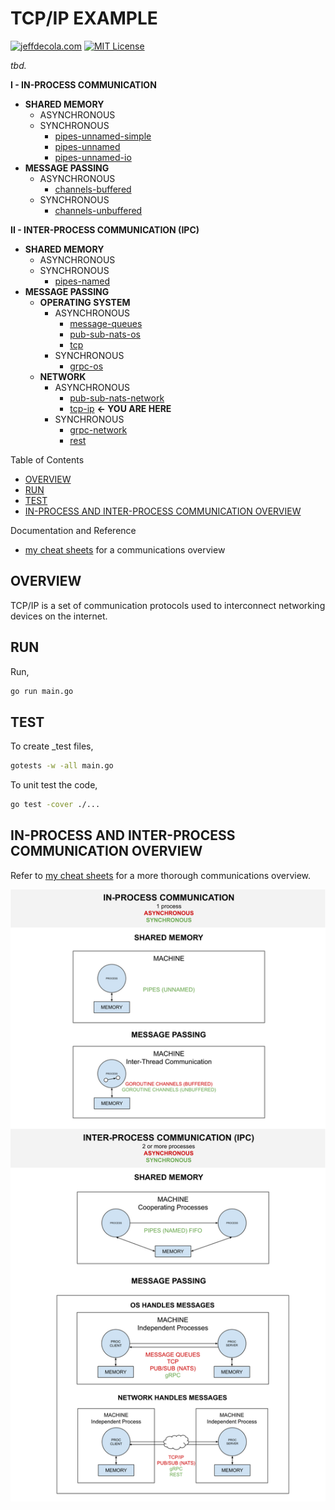# TCP/IP EXAMPLE

[![jeffdecola.com](https://img.shields.io/badge/website-jeffdecola.com-blue)](https://jeffdecola.com)
[![MIT License](https://img.shields.io/:license-mit-blue.svg)](https://jeffdecola.mit-license.org)

_tbd._

**I - IN-PROCESS COMMUNICATION**

* **SHARED MEMORY**
  * ASYNCHRONOUS
  * SYNCHRONOUS
    * [pipes-unnamed-simple](https://github.com/JeffDeCola/my-go-examples/tree/master/in-process-communication/shared-memory/synchronous/pipes-unnamed-simple)
    * [pipes-unnamed](https://github.com/JeffDeCola/my-go-examples/tree/master/in-process-communication/shared-memory/synchronous/pipes-unnamed)
    * [pipes-unnamed-io](https://github.com/JeffDeCola/my-go-examples/tree/master/in-process-communication/shared-memory/synchronous/pipes-unnamed-io)
* **MESSAGE PASSING**
  * ASYNCHRONOUS
    * [channels-buffered](https://github.com/JeffDeCola/my-go-examples/tree/master/in-process-communication/message-passing/asynchronous/channels-buffered)
  * SYNCHRONOUS
    * [channels-unbuffered](https://github.com/JeffDeCola/my-go-examples/tree/master/in-process-communication/message-passing/synchronous/channels-unbuffered)

**II - INTER-PROCESS COMMUNICATION (IPC)**

* **SHARED MEMORY**
  * ASYNCHRONOUS
  * SYNCHRONOUS
    * [pipes-named](https://github.com/JeffDeCola/my-go-examples/tree/master/inter-process-communication-ipc/shared-memory/synchronous/pipes-named)
* **MESSAGE PASSING**
  * **OPERATING SYSTEM**
    * ASYNCHRONOUS
      * [message-queues](https://github.com/JeffDeCola/my-go-examples/tree/master/inter-process-communication-ipc/message-passing/operating-system/asynchronous/message-queues)
      * [pub-sub-nats-os](https://github.com/JeffDeCola/my-go-examples/tree/master/inter-process-communication-ipc/message-passing/operating-system/asynchronous/pub-sub-nats-os)
      * [tcp](https://github.com/JeffDeCola/my-go-examples/tree/master/inter-process-communication-ipc/message-passing/operating-system/asynchronous/tcp)
    * SYNCHRONOUS
      * [grpc-os](https://github.com/JeffDeCola/my-go-examples/tree/master/inter-process-communication-ipc/message-passing/operating-system/synchronous/grpc-os)
  * **NETWORK**
    * ASYNCHRONOUS
      * [pub-sub-nats-network](https://github.com/JeffDeCola/my-go-examples/tree/master/inter-process-communication-ipc/message-passing/network/asynchronous/pub-sub-nats-network)
      * [tcp-ip](https://github.com/JeffDeCola/my-go-examples/tree/master/inter-process-communication-ipc/message-passing/network/asynchronous/tcp-ip)
        **<- YOU ARE HERE**
    * SYNCHRONOUS
      * [grpc-network](https://github.com/JeffDeCola/my-go-examples/tree/master/inter-process-communication-ipc/message-passing/network/synchronous/grpc-network)
      * [rest](https://github.com/JeffDeCola/my-go-examples/tree/master/inter-process-communication-ipc/message-passing/network/synchronous/rest)

Table of Contents

* [OVERVIEW](https://github.com/JeffDeCola/my-go-examples/tree/master/inter-process-communication-ipc/message-passing/network/asynchronous/tcp-ip#overview)
* [RUN](https://github.com/JeffDeCola/my-go-examples/tree/master/inter-process-communication-ipc/message-passing/network/asynchronous/tcp-ip#run)
* [TEST](https://github.com/JeffDeCola/my-go-examples/tree/master/inter-process-communication-ipc/message-passing/network/asynchronous/tcp-ip#test)
* [IN-PROCESS AND INTER-PROCESS COMMUNICATION OVERVIEW](https://github.com/JeffDeCola/my-go-examples/tree/master/inter-process-communication-ipc/message-passing/network/asynchronous/tcp-ip#in-process-and-inter-process-communication-overview)

Documentation and Reference

* [my cheat sheets](https://github.com/JeffDeCola/my-cheat-sheets/tree/master/software/development/software-architectures/communication/in-process-and-inter-process-communications-ipc-overview-cheat-sheet)
  for a communications overview

## OVERVIEW

TCP/IP is a set of communication protocols used to interconnect
networking devices on the internet.

## RUN

Run,

```bash
go run main.go
```

## TEST

To create _test files,

```bash
gotests -w -all main.go
```

To unit test the code,

```bash
go test -cover ./...
```

## IN-PROCESS AND INTER-PROCESS COMMUNICATION OVERVIEW

Refer to
[my cheat sheets](https://github.com/JeffDeCola/my-cheat-sheets/tree/master/software/development/software-architectures/communication/in-process-and-inter-process-communications-ipc-overview-cheat-sheet)
for a more thorough communications overview.

![IMAGE - communication-in-process-and-inter-process - IMAGE](https://github.com/JeffDeCola/my-cheat-sheets/blob/master/docs/pics/software/development/communication-in-process-and-inter-process.svg?raw=true)
